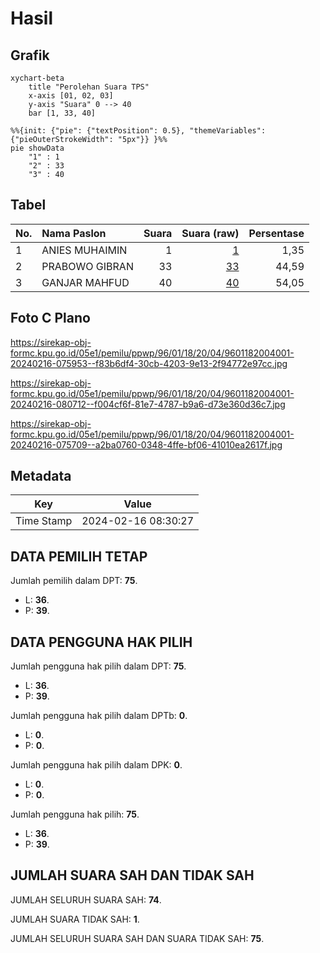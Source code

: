 # Hasil

## Grafik

```mermaid
xychart-beta
    title "Perolehan Suara TPS"
    x-axis [01, 02, 03]
    y-axis "Suara" 0 --> 40
    bar [1, 33, 40]
```

```mermaid
%%{init: {"pie": {"textPosition": 0.5}, "themeVariables": {"pieOuterStrokeWidth": "5px"}} }%%
pie showData
    "1" : 1
    "2" : 33
    "3" : 40
```

## Tabel

| No. | Nama Paslon    | Suara | Suara (raw) | Persentase |
|:--- |:-------------- | -----:| -----------:| ----------:|
| 1   | ANIES MUHAIMIN | 1     | [1][p-1]    | 1,35       |
| 2   | PRABOWO GIBRAN | 33    | [33][p-2]   | 44,59      |
| 3   | GANJAR MAHFUD  | 40    | [40][p-3]   | 54,05      |


[p-1]: https://github.com/gigit-pemilu/pemilu-2024-96-papua-barat-daya/blob/main/pilpres/hitung-suara/sub/96-papua-barat-daya/sub/01-sorong/sub/18-klawak/sub/2004-mlawen/sub/001-tps/sub/paslon-1.txt
[p-2]: https://github.com/gigit-pemilu/pemilu-2024-96-papua-barat-daya/blob/main/pilpres/hitung-suara/sub/96-papua-barat-daya/sub/01-sorong/sub/18-klawak/sub/2004-mlawen/sub/001-tps/sub/paslon-2.txt
[p-3]: https://github.com/gigit-pemilu/pemilu-2024-96-papua-barat-daya/blob/main/pilpres/hitung-suara/sub/96-papua-barat-daya/sub/01-sorong/sub/18-klawak/sub/2004-mlawen/sub/001-tps/sub/paslon-3.txt

## Foto C Plano

https://sirekap-obj-formc.kpu.go.id/05e1/pemilu/ppwp/96/01/18/20/04/9601182004001-20240216-075953--f83b6df4-30cb-4203-9e13-2f94772e97cc.jpg

https://sirekap-obj-formc.kpu.go.id/05e1/pemilu/ppwp/96/01/18/20/04/9601182004001-20240216-080712--f004cf6f-81e7-4787-b9a6-d73e360d36c7.jpg

https://sirekap-obj-formc.kpu.go.id/05e1/pemilu/ppwp/96/01/18/20/04/9601182004001-20240216-075709--a2ba0760-0348-4ffe-bf06-41010ea2617f.jpg


## Metadata

| Key        | Value               |
| ---------- | ------------------- |
| Time Stamp | 2024-02-16 08:30:27 |


## DATA PEMILIH TETAP

Jumlah pemilih dalam DPT: **75**.
 * L: **36**.
 * P: **39**.

## DATA PENGGUNA HAK PILIH

Jumlah pengguna hak pilih dalam DPT: **75**.
 * L: **36**.
 * P: **39**.

Jumlah pengguna hak pilih dalam DPTb: **0**.
 * L: **0**.
 * P: **0**.

Jumlah pengguna hak pilih dalam DPK: **0**.
 * L: **0**.
 * P: **0**.

Jumlah pengguna hak pilih: **75**.
 * L: **36**.
 * P: **39**.

## JUMLAH SUARA SAH DAN TIDAK SAH

JUMLAH SELURUH SUARA SAH: **74**.

JUMLAH SUARA TIDAK SAH: **1**.

JUMLAH SELURUH SUARA SAH DAN SUARA TIDAK SAH: **75**.


